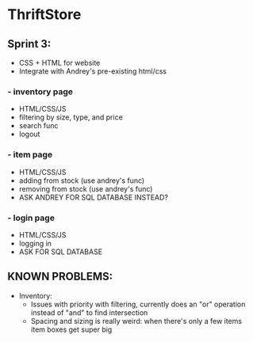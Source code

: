 # ThriftStore

## Sprint 3:
  - CSS + HTML for website
  - Integrate with Andrey's pre-existing html/css
###  - inventory page
  - HTML/CSS/JS
  - filtering by size, type, and price
  - search func
  - logout
###  - item page
  - HTML/CSS/JS
  - adding from stock (use andrey's func)
  - removing from stock (use andrey's func)
  - ASK ANDREY FOR SQL DATABASE INSTEAD?
###  - login page
  - HTML/CSS/JS
  - logging in
  - ASK FOR SQL DATABASE

## KNOWN PROBLEMS:
  - Inventory:
    - Issues with priority with filtering, currently does an "or" operation instead of "and" to find intersection
    - Spacing and sizing is really weird: when there's only a few items item boxes get super big
